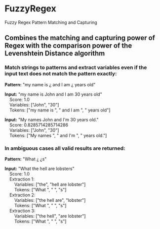 # FuzzyRegex
Fuzzy Regex Pattern Matching and Capturing


## Combines the matching and capturing power of Regex with the comparison power of the Levenshtein Distance algorithm


### Match strings to patterns and extract variables even if the input text does not match the pattern exactly:

__Pattern:__ "my name is ¿ and I am ¿ years old"

__Input:__ "my name is John and I am 30 years old"\
    Score: 1.0\
    Variables: ["John", "30"]\
    Tokens: ["my name is ", " and I am ", " years old"]

__Input:__ "My names John and I'm 30 years old."\
    Score: 0.8285714285714286\
    Variables: ["John", "30"]\
    Tokens: ["My names ", " and I'm ", " years old."]

### In ambiguous cases all valid results are returned:

__Pattern:__ "What ¿ ¿s"

__Input:__ "What the hell are lobsters"\
    Score: 1.0\
    Extraction 1:\
        Variables: ["the", "hell are lobster"]\
        Tokens: ["What ", " ", "s"]\
    Extraction 2:\
        Variables: ["the hell are", "lobster"]\
        Tokens: ["What ", " ", "s"]\
    Extraction 3:\
        Variables: ["the hell", "are lobster"]\
        Tokens: ["What ", " ", "s"]
